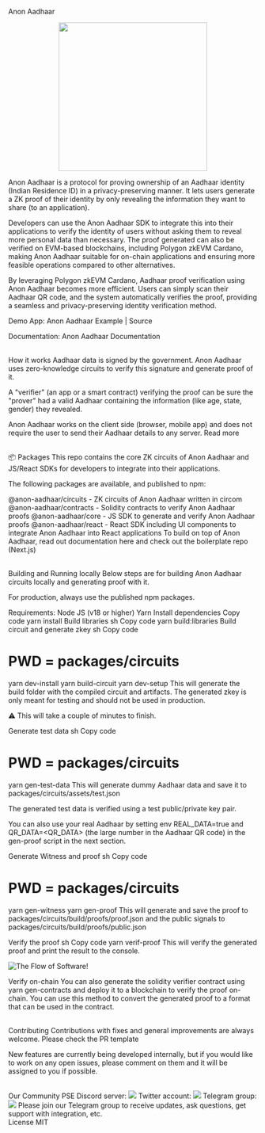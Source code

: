 Anon Aadhaar
<p align="center">
  <img src="https://github.com/privacy-scaling-explorations/anon-aadhaar/assets/67648863/b29d784b-610a-4222-8fa5-4a2972e492fd" width="300">
</p>
Anon Aadhaar is a protocol for proving ownership of an Aadhaar identity (Indian Residence ID) in a privacy-preserving manner. It lets users generate a ZK proof of their identity by only revealing the information they want to share (to an application).

Developers can use the Anon Aadhaar SDK to integrate this into their applications to verify the identity of users without asking them to reveal more personal data than necessary. The proof generated can also be verified on EVM-based blockchains, including Polygon zkEVM Cardano, making Anon Aadhaar suitable for on-chain applications and ensuring more feasible operations compared to other alternatives.

By leveraging Polygon zkEVM Cardano, Aadhaar proof verification using Anon Aadhaar becomes more efficient. Users can simply scan their Aadhaar QR code, and the system automatically verifies the proof, providing a seamless and privacy-preserving identity verification method.

Demo App: Anon Aadhaar Example | Source

Documentation: Anon Aadhaar Documentation

<br /> 
How it works
Aadhaar data is signed by the government. Anon Aadhaar uses zero-knowledge circuits to verify this signature and generate proof of it.

A "verifier" (an app or a smart contract) verifying the proof can be sure the "prover" had a valid Aadhaar containing the information (like age, state, gender) they revealed.

Anon Aadhaar works on the client side (browser, mobile app) and does not require the user to send their Aadhaar details to any server. Read more

<br /> 
📦 Packages
This repo contains the core ZK circuits of Anon Aadhaar and JS/React SDKs for developers to integrate into their applications.

The following packages are available, and published to npm:

@anon-aadhaar/circuits - ZK circuits of Anon Aadhaar written in circom
@anon-aadhaar/contracts - Solidity contracts to verify Anon Aadhaar proofs
@anon-aadhaar/core - JS SDK to generate and verify Anon Aadhaar proofs
@anon-aadhaar/react - React SDK including UI components to integrate Anon Aadhaar into React applications
To build on top of Anon Aadhaar, read out documentation here and check out the boilerplate repo (Next.js)

<br />
Building and Running locally
Below steps are for building Anon Aadhaar circuits locally and generating proof with it.

For production, always use the published npm packages.

Requirements:
Node JS (v18 or higher)
Yarn
Install dependencies
Copy code
yarn install
Build libraries
sh
Copy code
yarn build:libraries
Build circuit and generate zkey
sh
Copy code
# PWD = packages/circuits

yarn dev-install
yarn build-circuit
yarn dev-setup
This will generate the build folder with the compiled circuit and artifacts. The generated zkey is only meant for testing and should not be used in production.

⚠️ This will take a couple of minutes to finish.

Generate test data
sh
Copy code
# PWD = packages/circuits

yarn gen-test-data
This will generate dummy Aadhaar data and save it to packages/circuits/assets/test.json

The generated test data is verified using a test public/private key pair.

You can also use your real Aadhaar by setting env REAL_DATA=true and QR_DATA=<QR_DATA> (the large number in the Aadhaar QR code) in the gen-proof script in the next section.

Generate Witness and proof
sh
Copy code
# PWD = packages/circuits

yarn gen-witness
yarn gen-proof
This will generate and save the proof to packages/circuits/build/proofs/proof.json and the public signals to packages/circuits/build/proofs/public.json

Verify the proof
sh
Copy code
yarn verif-proof
This will verify the generated proof and print the result to the console.

![The Flow of Software!](image.png)

Verify on-chain
You can also generate the solidity verifier contract using yarn gen-contracts and deploy it to a blockchain to verify the proof on-chain. You can use this method to convert the generated proof to a format that can be used in the contract.

<br />
Contributing
Contributions with fixes and general improvements are always welcome. Please check the PR template

New features are currently being developed internally, but if you would like to work on any open issues, please comment on them and it will be assigned to you if possible.

<br />
Our Community
PSE Discord server: <a href="https://discord.com/invite/sF5CT5rzrR"><img src="https://img.shields.io/badge/discord-pse-blue"></a>
Twitter account: <a href="https://twitter.com/AnonAadhaar"><img src="https://img.shields.io/twitter/follow/Anon_Aadhaar?style=flat-square&logo=twitter"></a>
Telegram group: <a href="https://t.me/anon_aadhaar"><img src="https://img.shields.io/badge/telegram-@anon_aadhaar-blue.svg?style=flat-square&logo=telegram"></a>
Please join our Telegram group to receive updates, ask questions, get support with integration, etc.

<br />
License
MIT
